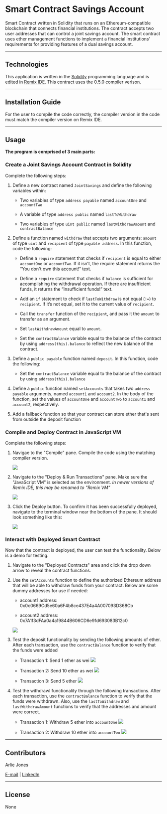 # Smart Contract Savings Account

Smart Contract written in Solidity that runs on an Ethereum-compatible blockchain that connects financial institutions. The contract accepts two user addresses that can control a joint savings account. The smart contract uses ether management functions to implement a financial institutions' requirements for providing features of a dual savings account.

----

## Technologies
This application is written in the [Solidity](https://docs.soliditylang.org/_/downloads/en/latest/pdf/) programming language and is edited in [Remix IDE](https://remix-ide.readthedocs.io/en/latest/). This contract uses the 0.5.0 compiler verison. 


----

## Installation Guide

For the user to compile the code correctly, the compiler version in the code must match the compiler version on Remix IDE. 

----

## Usage

**The program is comprised of 3 main parts:**

### Create a Joint Savings Account Contract in Solidity

Complete the following steps:

1. Define a new contract named `JointSavings` and define the following variables within:

    - Two variables of type `address payable` named `accountOne` and `accountTwo`

    - A variable of type `address public` named `lastToWithdraw`

    - Two variables of type `uint public` named `lastWithdrawAmount` and `contractBalance`

2. Define a function named `withdraw` that accepts two arguments: `amount` of type `uint` and `recipient` of type `payable address`. In this function, code the following:

    - Define a `require` statement that checks if `recipient` is equal to either `accountOne` or `accountTwo`. If it isn’t, the require statement returns the “You don't own this account!” text.

    - Define a `require` statement that checks if `balance` is sufficient for accomplishing the withdrawal operation. If there are insufficient funds, it returns the “Insufficient funds!” text.

    - Add an `if` statement to check if `lastToWithdraw` is not equal (`!=`) to `recipient`. If it’s not equal, set it to the current value of `recipient`.

    - Call the `transfer` function of the `recipient`, and pass it the `amount` to transfer as an argument.

    - Set `lastWithdrawAmount` equal to `amount`.

    - Set the `contractBalance` variable equal to the balance of the contract by using `address(this).balance` to reflect the new balance of the contract.

3. Define a `public payable` function named `deposit`. In this function, code the following:

    - Set the `contractBalance` variable equal to the balance of the contract by using `address(this).balance`

4. Define a `public` function named `setAccounts` that takes two `address payable` arguments, named `account1` and `account2`. In the body of the function, set the values of `accountOne` and `accountTwo` to `account1` and `account2`, respectively.

5. Add a fallback function so that your contract can store ether that's sent from outside the deposit function


### Compile and Deploy Contract in JavaScript VM

Complete the following steps:

1. Navigae to the "Compile" pane. Compile the code using the matching compiler version.

    ![](Execution_Results/compile.png)

2. Navigate to the "Deploy & Run Transactions" pane. Make sure the "JavaScript VM" is selected as the environment. *In newer versions of Remix IDE, this may be renamed to "Remix VM"*

    ![](Execution_Results/deploy.png)

3. Click the Deploy button. To confirm it has been successfully deployed, navigate to the terminal window near the bottom of the pane. It should look something like this:

    ![](Execution_Results/deploy_confirmation.png)


### Interact with Deployed Smart Contract 

Now that the contract is deployed, the user can test the functionality. Below is a demo for testing.

1. Navigate to the "Deployed Contracts" area and click the drop down arrow to reveal the contract functions.

2. Use the `setAccounts` function to define the authorized Ethereum address that will be able to withdraw funds from your contract. Below are some dummy addresses for use if needed:

    - account1 address: 0x0c0669Cd5e60a6F4b8ce437E4a4A007093D368Cb

    - account2 address: 0x7A1f3dFAa0a4a19844B606CD6e91d693083B12c0

    ![](Execution_Results/setAccounts.png)

3. Test the deposit functionality by sending the following amounts of ether. After each transaction, use the `contractBalance` function to verify that the funds were added

    - Transaction 1: Send 1 ether as wei
    ![](Execution_Results/balance1eth.png)

    - Transaction 2: Send 10 ether as wei
    ![](Execution_Results/balance10eth.png)

    - Transaction 3: Send 5 ether 
    ![](Execution_Results/balance15eth.png)

4. Test the withdrawl functionality through the following transactions. After each transaction, use the `contractBalance` function to verify that the funds were withdrawn. Also, use the `lastToWithdraw` and `lastWithdrawAmount` functions to verify that the addresses and amount were correct.

    - Transaction 1: Withdraw 5 ether into `accountOne`
    ![](Execution_Results/withdraw1.png)
    
    - Transaction 2: Withdraw 10 ether into `accountTwo`
    ![](Execution_Results/withdraw2.png)

----

## Contributors

Arlie Jones

[E-mail](arliejones98@gmail.com)  |  [LinkedIn](https://www.linkedin.com/in/arlie-jones-020092159/)

----

## License

None